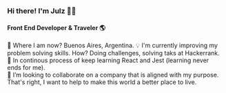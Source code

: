 ### Hi there! I'm Julz :woman_technologist:

#### Front End Developer & Traveler :earth_americas:


:round_pushpin: Where I am now? Buenos Aires, Argentina. 
:bulb: I'm currently improving my problem solving skills. How? Doing challenges, solving taks at Hackerrank. 
:book: In continous process of keep learning React and Jest (learning never ends for me).   
:mag_right: I’m looking to collaborate on a company that is aligned with my purpose. That's right, I want to help to make this world a better place to live.



<!--
**julziten/julziten** is a ✨ _special_ ✨ repository because its `README.md` (this file) appears on your GitHub profile.

Here are some ideas to get you started:

- 🔭 I’m currently working on ...
- 🌱 I’m currently learning ...
- 👯 I’m looking to collaborate on ...
- 🤔 I’m looking for help with ...
- 💬 Ask me about ...
- 📫 How to reach me: ...
- 😄 Pronouns: ...
- ⚡ Fun fact: ...
-->
